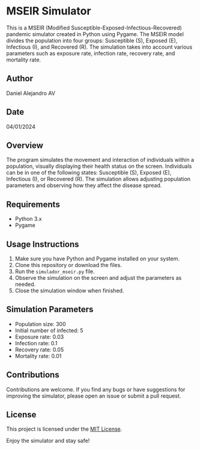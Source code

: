 # MSEIR Simulator

This is a MSEIR (Modified Susceptible-Exposed-Infectious-Recovered) pandemic simulator created in Python using Pygame. The MSEIR model divides the population into four groups: Susceptible (S), Exposed (E), Infectious (I), and Recovered (R). The simulation takes into account various parameters such as exposure rate, infection rate, recovery rate, and mortality rate.

## Author
Daniel Alejandro AV

## Date
04/01/2024

## Overview
The program simulates the movement and interaction of individuals within a population, visually displaying their health status on the screen. Individuals can be in one of the following states: Susceptible (S), Exposed (E), Infectious (I), or Recovered (R). The simulation allows adjusting population parameters and observing how they affect the disease spread.

## Requirements
- Python 3.x
- Pygame

## Usage Instructions
1. Make sure you have Python and Pygame installed on your system.
2. Clone this repository or download the files.
3. Run the `simulador_mseir.py` file.
4. Observe the simulation on the screen and adjust the parameters as needed.
5. Close the simulation window when finished.

## Simulation Parameters
- Population size: 300
- Initial number of infected: 5
- Exposure rate: 0.03
- Infection rate: 0.1
- Recovery rate: 0.05
- Mortality rate: 0.01

## Contributions
Contributions are welcome. If you find any bugs or have suggestions for improving the simulator, please open an issue or submit a pull request.

## License
This project is licensed under the [MIT License](LICENSE).

Enjoy the simulator and stay safe!

